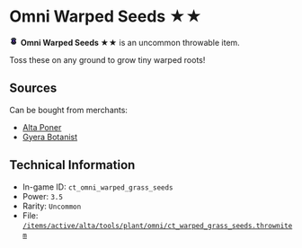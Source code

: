 # Omni Warped Seeds ★★

<img src="https://raw.githubusercontent.com/Ceterai/Enternia/main/items/active/alta/tools/plant/omni/ct_warped_grass_seeds.png" alt="Omni Warped Seeds ★★ icon" loading="lazy" height=16px width="auto" /> **Omni Warped Seeds ★★** is an uncommon throwable item.

Toss these on any ground to grow tiny warped roots!

## Sources

Can be bought from merchants:

- [Alta Poner](https://ceterai.github.io/MyEnternia/Wiki/AltaPoner)
- [Gyera Botanist](https://ceterai.github.io/MyEnternia/Wiki/GyeraBotanist)

## Technical Information

- In-game ID: `ct_omni_warped_grass_seeds`
- Power: `3.5`
- Rarity: `Uncommon`
- File: [`/items/active/alta/tools/plant/omni/ct_warped_grass_seeds.thrownitem`](https://github.com/Ceterai/Enternia/blob/main/items/active/alta/tools/plant/omni/ct_warped_grass_seeds.thrownitem)
